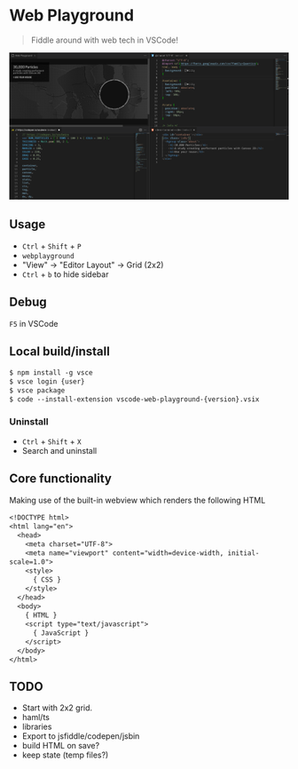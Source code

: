 # Web Playground

> Fiddle around with web tech in VSCode!

![Example usage](example.png)

## Usage

- `Ctrl` + `Shift` + `P`
- `webplayground`
- "View" -> "Editor Layout" -> Grid (2x2)
- `Ctrl` + `b` to hide sidebar

## Debug

`F5` in VSCode

## Local build/install

```
$ npm install -g vsce
$ vsce login {user}
$ vsce package
$ code --install-extension vscode-web-playground-{version}.vsix
```

### Uninstall

- `Ctrl` + `Shift` + `X`
- Search and uninstall

## Core functionality

Making use of the built-in webview which renders the following HTML

```
<!DOCTYPE html>
<html lang="en">
  <head>
    <meta charset="UTF-8">
    <meta name="viewport" content="width=device-width, initial-scale=1.0">
    <style>
      { CSS }
    </style>
  </head>
  <body>
    { HTML }
    <script type="text/javascript">
      { JavaScript }
    </script>
  </body>
</html>
```

## TODO

- Start with 2x2 grid.
- haml/ts
- libraries
- Export to jsfiddle/codepen/jsbin
- build HTML on save?
- keep state (temp files?)
